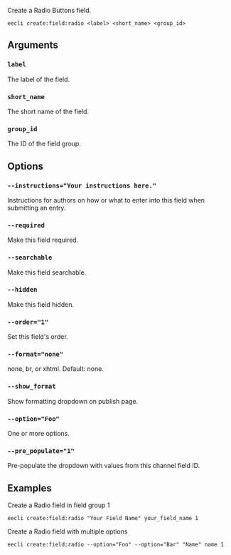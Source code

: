 Create a Radio Buttons field.

```
eecli create:field:radio <label> <short_name> <group_id>
```

## Arguments

### `label`

The label of the field.

### `short_name`

The short name of the field.

### `group_id`

The ID of the field group.

## Options

### `--instructions="Your instructions here."`

Instructions for authors on how or what to enter into this field when submitting an entry.

### `--required`

Make this field required.

### `--searchable`

Make this field searchable.

### `--hidden`

Make this field hidden.

### `--order="1"`

Set this field's order.

### `--format="none"`

none, br, or xhtml. Default: none.

### `--show_format`

Show formatting dropdown on publish page.

### `--option="Foo"`

One or more options.

### `--pre_populate="1"`

Pre-populate the dropdown with values from this channel field ID.

## Examples

Create a Radio field in field group 1

```
eecli create:field:radio "Your Field Name" your_field_name 1
```

Create a Radio field with multiple options

```
eecli create:field:radio --option="Foo" --option="Bar" "Name" name 1
```